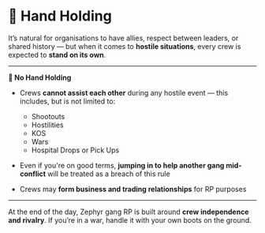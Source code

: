 # 🫱 Hand Holding

It’s natural for organisations to have allies, respect between leaders, or shared history — but when it comes to **hostile situations**, every crew is expected to **stand on its own**.

***

**🚫 No Hand Holding**

* Crews **cannot assist each other** during any hostile event — this includes, but is not limited to:
  * Shootouts
  * Hostilities
  * KOS
  * Wars
  * Hospital Drops or Pick Ups

* Even if you're on good terms, **jumping in to help another gang mid-conflict** will be treated as a breach of this rule
* Crews may **form business and trading relationships** for RP purposes

***

At the end of the day, Zephyr gang RP is built around **crew independence and rivalry**. If you’re in a war, handle it with your own boots on the ground.
